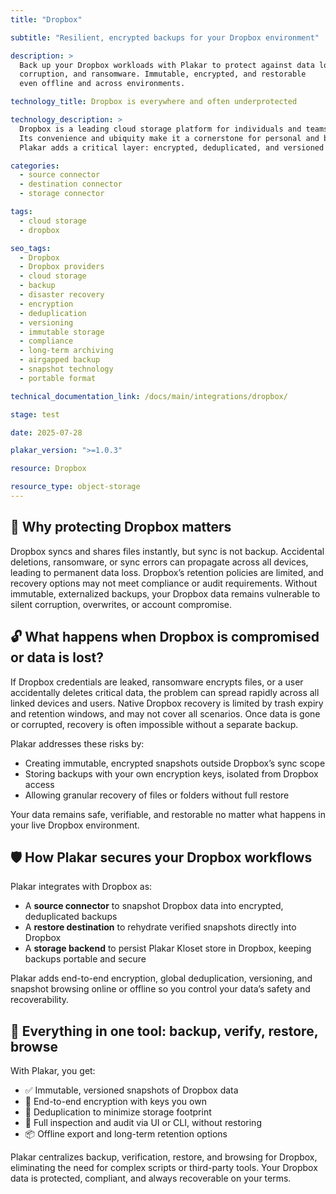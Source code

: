 ```yaml
---
title: "Dropbox"

subtitle: "Resilient, encrypted backups for your Dropbox environment"

description: >
  Back up your Dropbox workloads with Plakar to protect against data loss,
  corruption, and ransomware. Immutable, encrypted, and restorable
  even offline and across environments.

technology_title: Dropbox is everywhere and often underprotected

technology_description: >
  Dropbox is a leading cloud storage platform for individuals and teams, enabling seamless file sync, sharing, and collaboration across devices.
  Its convenience and ubiquity make it a cornerstone for personal and business data, but native Dropbox features do not guarantee true backup, immutability, or protection against sophisticated threats.
  Plakar adds a critical layer: encrypted, deduplicated, and versioned snapshots of your Dropbox, stored wherever you choose, ensuring resilience against deletion, corruption, and unauthorized access.

categories:
  - source connector
  - destination connector
  - storage connector

tags:
  - cloud storage
  - dropbox

seo_tags:
  - Dropbox
  - Dropbox providers
  - cloud storage
  - backup
  - disaster recovery
  - encryption
  - deduplication
  - versioning
  - immutable storage
  - compliance
  - long-term archiving
  - airgapped backup
  - snapshot technology
  - portable format

technical_documentation_link: /docs/main/integrations/dropbox/

stage: test

date: 2025-07-28

plakar_version: ">=1.0.3"

resource: Dropbox

resource_type: object-storage
---
```


## 🧠 Why protecting Dropbox matters

Dropbox syncs and shares files instantly, but sync is not backup. Accidental deletions, ransomware, or sync errors can propagate across all devices, leading to permanent data loss. Dropbox’s retention policies are limited, and recovery options may not meet compliance or audit requirements. Without immutable, externalized backups, your Dropbox data remains vulnerable to silent corruption, overwrites, or account compromise.

## 🔓 What happens when Dropbox is compromised or data is lost?

If Dropbox credentials are leaked, ransomware encrypts files, or a user accidentally deletes critical data, the problem can spread rapidly across all linked devices and users. Native Dropbox recovery is limited by trash expiry and retention windows, and may not cover all scenarios. Once data is gone or corrupted, recovery is often impossible without a separate backup.

Plakar addresses these risks by:

- Creating immutable, encrypted snapshots outside Dropbox’s sync scope
- Storing backups with your own encryption keys, isolated from Dropbox access
- Allowing granular recovery of files or folders without full restore

Your data remains safe, verifiable, and restorable no matter what happens in your live Dropbox environment.

## 🛡️ How Plakar secures your Dropbox workflows

Plakar integrates with Dropbox as:

- A **source connector** to snapshot Dropbox data into encrypted, deduplicated backups
- A **restore destination** to rehydrate verified snapshots directly into Dropbox
- A **storage backend** to persist Plakar Kloset store in Dropbox, keeping backups portable and secure

Plakar adds end-to-end encryption, global deduplication, versioning, and snapshot browsing online or offline so you control your data’s safety and recoverability.

## 🧰 Everything in one tool: backup, verify, restore, browse

With Plakar, you get:

- ✅ Immutable, versioned snapshots of Dropbox data
- 🔐 End-to-end encryption with keys you own
- 🧠 Deduplication to minimize storage footprint
- 🔎 Full inspection and audit via UI or CLI, without restoring
- 📦 Offline export and long-term retention options

Plakar centralizes backup, verification, restore, and browsing for Dropbox, eliminating the need for complex scripts or third-party tools. Your Dropbox data is protected, compliant, and always recoverable on your terms.

